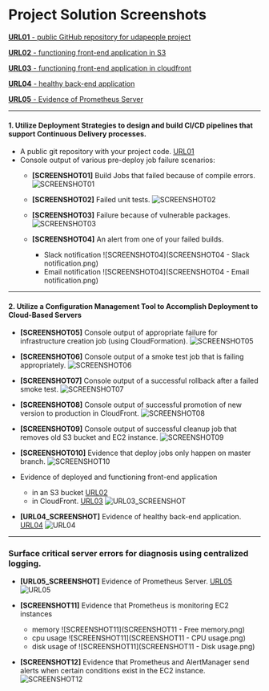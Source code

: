 # Project Solution Screenshots

[**URL01** - public GitHub repository for udapeople project](https://github.com/engragy/Cloud-DevOps-CICD-project/tree/master/)

[**URL02** - functioning front-end application in S3](http://udapeople-cfc642b.s3-website-us-east-1.amazonaws.com)

[**URL03** - functioning front-end application in cloudfront](http://dkpgtz0xple6z.cloudfront.net)

[**URL04** - healthy back-end application](http://54.224.146.136:3030/api/status)

[**URL05** - Evidence of Prometheus Server](http://44.204.35.8:9090) 

***
#### 1. Utilize Deployment Strategies to design and build CI/CD pipelines that support Continuous Delivery processes.

- A public git repository with your project code. [URL01](https://github.com/engragy/Cloud-DevOps-CICD-project/tree/master/)
- Console output of various pre-deploy job failure scenarios:
	- **[SCREENSHOT01]** Build Jobs that failed because of compile errors. 
		![SCREENSHOT01](SCREENSHOT01.png)

	- **[SCREENSHOT02]**  Failed unit tests. 
		![SCREENSHOT02](SCREENSHOT02.png)

	- **[SCREENSHOT03]** Failure because of vulnerable packages. 
		![SCREENSHOT03](SCREENSHOT03.png)
	
	- **[SCREENSHOT04]** An alert from one of your failed builds.
		- Slack notification ![SCREENSHOT04](SCREENSHOT04 - Slack notification.png)
		- Email notification ![SCREENSHOT04](SCREENSHOT04 - Email notification.png)

***
#### 2. Utilize a Configuration Management Tool to Accomplish Deployment to Cloud-Based Servers

- **[SCREENSHOT05]** Console output of appropriate failure for infrastructure creation job (using CloudFormation). 
	![SCREENSHOT05](SCREENSHOT05.png)
- **[SCREENSHOT06]** Console output of a smoke test job that is failing appropriately. 
	![SCREENSHOT06](SCREENSHOT06.png)
- **[SCREENSHOT07]** Console output of a successful rollback after a failed smoke test. 
	![SCREENSHOT07](SCREENSHOT07.png)
- **[SCREENSHOT08]** Console output of successful promotion of new version to production in CloudFront. 
	![SCREENSHOT08](SCREENSHOT08.png)

- **[SCREENSHOT09]** Console output of successful cleanup job that removes old S3 bucket and EC2 instance. 
	![SCREENSHOT09](SCREENSHOT09.png)

- **[SCREENSHOT010]** Evidence that deploy jobs only happen on master branch. 
	![SCREENSHOT10](SCREENSHOT10.png)

- Evidence of deployed and functioning front-end application 
	- in an S3 bucket [URL02](http://udapeople-cfc642b.s3-website-us-east-1.amazonaws.com) 
	- in CloudFront. [URL03](http://dkpgtz0xple6z.cloudfront.net)
		![URL03_SCREENSHOT](URL03_SCREENSHOT.png)

- **[URL04_SCREENSHOT]** Evidence of healthy back-end application. [URL04](http://54.224.146.136:3030/api/status) 
	![URL04](URL04_SCREENSHOT.png)

***
### Surface critical server errors for diagnosis using centralized logging.

- **[URL05_SCREENSHOT]** Evidence of Prometheus Server. [URL05](http://44.204.35.8:9090)
	![URL05](URL05_SCREENSHOT.png)

- **[SCREENSHOT11]** Evidence that Prometheus is monitoring EC2 instances
	- memory 
		![SCREENSHOT11](SCREENSHOT11 - Free memory.png)
	- cpu usage 
		![SCREENSHOT11](SCREENSHOT11 - CPU usage.png)
	- disk usage of 
		![SCREENSHOT11](SCREENSHOT11 - Disk usage.png)

- **[SCREENSHOT12]** Evidence that Prometheus and AlertManager send alerts when certain conditions exist in the EC2 instance. ![SCREENSHOT12](SCREENSHOT12.png)




